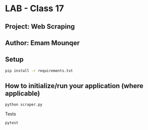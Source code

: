 # LAB - Class 17

## Project:  Web Scraping

## Author: Emam Mounqer

## Setup

```sh
pip install -r requirements.txt
```

## How to initialize/run your application (where applicable)

```sh
python scraper.py
```

Tests

```sh
pytest
```
